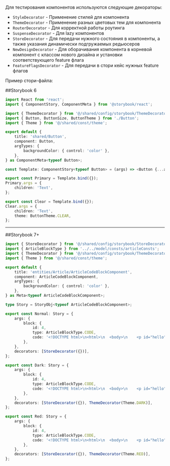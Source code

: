 Для тестирования компонентов используются следующие декораторы:

-   `StyleDecorator` - Применение стилей для компонента
-   `ThemeDecorator` - Применение разных цветовых тем для компонента
-   `RouterDecorator` - Для корректной работы роутинга
-   `SuspenseDecorator` - Для lazy компонентов
-   `StoreDecorator` - Для передачи нужного состояния в компоненты, а также указания динамически подгружаемых редьюсеров
-   `NewDesignDecorator` - Для оборачивания компонента в корневой компонент с классом нового дизайна и установки соответствующего feature флага
-   `FeatureFlagsDecorator` - Для передачи в стори кейс нужных feature флагов

Пример стори-файла:

##Storybook 6

```typescript jsx
import React from 'react';
import { ComponentStory, ComponentMeta } from '@storybook/react';

import { ThemeDecorator } from '@/shared/config/storybook/ThemeDecorator/ThemeDecorator';
import { Button, ButtonSize, ButtonTheme } from './Button';
import { Theme } from '@/shared/const/theme';

export default {
    title: 'shared/Button',
    component: Button,
    argTypes: {
        backgroundColor: { control: 'color' },
    },
} as ComponentMeta<typeof Button>;

const Template: ComponentStory<typeof Button> = (args) => <Button {...args} />;

export const Primary = Template.bind({});
Primary.args = {
    children: 'Text',
};

export const Clear = Template.bind({});
Clear.args = {
    children: 'Text',
    theme: ButtonTheme.CLEAR,
};
```

---

##Storybook 7+

```typescript jsx
import { StoreDecorator } from '@/shared/config/storybook/StoreDecorator/StoreDecorator';
import { ArticleBlockType } from '../../model/consts/articleConsts';
import { ThemeDecorator } from '@/shared/config/storybook/ThemeDecorator/ThemeDecorator';
import { Theme } from '@/shared/const/theme';

export default {
    title: 'entities/Article/ArticleCodeBlockComponent',
    component: ArticleCodeBlockComponent,
    argTypes: {
        backgroundColor: { control: 'color' },
    },
} as Meta<typeof ArticleCodeBlockComponent>;

type Story = StoryObj<typeof ArticleCodeBlockComponent>;

export const Normal: Story = {
    args: {
        block: {
            id: 4,
            type: ArticleBlockType.CODE,
            code: '<!DOCTYPE html>\n<html>\n  <body>\n    <p id="hello"></p>\n\n    <script>\n      document.getElementById("hello").innerHTML = "Hello, world!";\n    </script>\n  </body>\n</html>;',
        },
    },
    decorators: [StoreDecorator({})],
};

export const Dark: Story = {
    args: {
        block: {
            id: 4,
            type: ArticleBlockType.CODE,
            code: '<!DOCTYPE html>\n<html>\n  <body>\n    <p id="hello"></p>\n\n    <script>\n      document.getElementById("hello").innerHTML = "Hello, world!";\n    </script>\n  </body>\n</html>;',
        },
    },
    decorators: [StoreDecorator({}), ThemeDecorator(Theme.DARK)],
};

export const Red: Story = {
    args: {
        block: {
            id: 4,
            type: ArticleBlockType.CODE,
            code: '<!DOCTYPE html>\n<html>\n  <body>\n    <p id="hello"></p>\n\n    <script>\n      document.getElementById("hello").innerHTML = "Hello, world!";\n    </script>\n  </body>\n</html>;',
        },
    },
    decorators: [StoreDecorator({}), ThemeDecorator(Theme.RED)],
};
```
